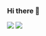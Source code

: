 ### Hi there 👋

<img src="https://github-readme-stats.vercel.app/api?username=yangchnet&count_private=true&show_icons=true&include_all_commits=true" /> 

<img src="https://github-readme-stats.vercel.app/api/top-langs/?username=yangchnet&hide=javascript,html,css&langs_count=8" />

<!--
**yangchnet/yangchnet** is a ✨ _special_ ✨ repository because its `README.md` (this file) appears on your GitHub profile.

Here are some ideas to get you started:

- 🔭 I’m currently working on ...
- 🌱 I’m currently learning ...
- 👯 I’m looking to collaborate on ...
- 🤔 I’m looking for help with ...
- 💬 Ask me about ...
- 📫 How to reach me: ...
- 😄 Pronouns: ...
- ⚡ Fun fact: ...
-->
